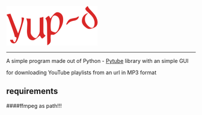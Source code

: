![LOGO](https://raw.githubusercontent.com/ianes-gm1/yup-d/main/logo.png?token=GHSAT0AAAAAACH7RVJIMO6ZSQPEVHBBLZSAZI5J44Q "LOGO")

------------
A simple program made out of Python - [Pytube][1] library
with an simple GUI

for downloading YouTube playlists from an url in MP3 format
##  requirements 
####ffmpeg as path!!!

[1]: https://github.com/pytube/pytube "Pytube"
